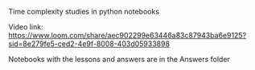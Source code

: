 Time complexity studies in python notebooks

Video link: https://www.loom.com/share/aec902299e63446a83c87943ba6e9125?sid=8e279fe5-ced2-4e9f-8008-403d05933898

Notebooks with the lessons and answers are in the Answers folder

